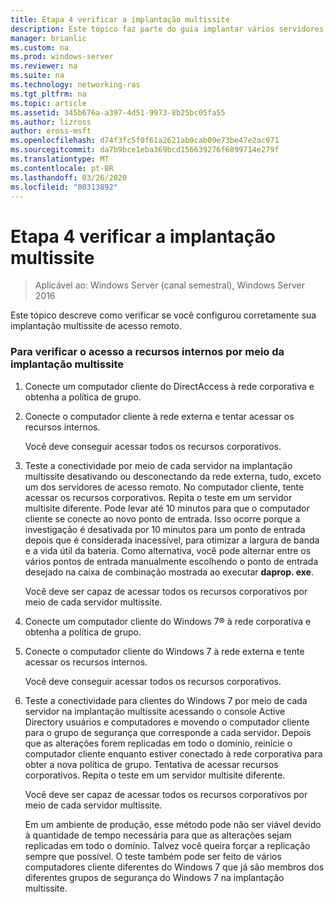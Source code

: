 ```yaml
---
title: Etapa 4 verificar a implantação multissite
description: Este tópico faz parte do guia implantar vários servidores de acesso remoto em uma implantação multissite no Windows Server 2016.
manager: brianlic
ms.custom: na
ms.prod: windows-server
ms.reviewer: na
ms.suite: na
ms.technology: networking-ras
ms.tgt_pltfrm: na
ms.topic: article
ms.assetid: 345b676a-a397-4d51-9973-8b25bc05fa55
ms.author: lizross
author: eross-msft
ms.openlocfilehash: d74f3fc5f0f61a2621ab0cab09e73be47e2ac971
ms.sourcegitcommit: da7b9bce1eba369bcd156639276f6899714e279f
ms.translationtype: MT
ms.contentlocale: pt-BR
ms.lasthandoff: 03/26/2020
ms.locfileid: "80313892"
---
```

# <a name="step-4-verify-the-multisite-deployment"></a>Etapa 4 verificar a implantação multissite

>Aplicável ao: Windows Server (canal semestral), Windows Server 2016

Este tópico descreve como verificar se você configurou corretamente sua implantação multissite de acesso remoto.  
  
### <a name="to-verify-access-to-internal-resources-through-the-multisite-deployment"></a>Para verificar o acesso a recursos internos por meio da implantação multissite  
  
1.  Conecte um computador cliente do DirectAccess à rede corporativa e obtenha a política de grupo.  
  
2.  Conecte o computador cliente à rede externa e tentar acessar os recursos internos.  
  
    Você deve conseguir acessar todos os recursos corporativos.  
  
3.  Teste a conectividade por meio de cada servidor na implantação multissite desativando ou desconectando da rede externa, tudo, exceto um dos servidores de acesso remoto. No computador cliente, tente acessar os recursos corporativos. Repita o teste em um servidor multisite diferente. Pode levar até 10 minutos para que o computador cliente se conecte ao novo ponto de entrada. Isso ocorre porque a investigação é desativada por 10 minutos para um ponto de entrada depois que é considerada inacessível, para otimizar a largura de banda e a vida útil da bateria. Como alternativa, você pode alternar entre os vários pontos de entrada manualmente escolhendo o ponto de entrada desejado na caixa de combinação mostrada ao executar **daprop. exe**.  
  
    Você deve ser capaz de acessar todos os recursos corporativos por meio de cada servidor multissite.  
  
4.  Conecte um computador cliente do Windows 7&reg; à rede corporativa e obtenha a política de grupo.  
  
5.  Conecte o computador cliente do Windows 7 à rede externa e tente acessar os recursos internos.  
  
    Você deve conseguir acessar todos os recursos corporativos.  
  
6.  Teste a conectividade para clientes do Windows 7 por meio de cada servidor na implantação multissite acessando o console Active Directory usuários e computadores e movendo o computador cliente para o grupo de segurança que corresponde a cada servidor. Depois que as alterações forem replicadas em todo o domínio, reinicie o computador cliente enquanto estiver conectado à rede corporativa para obter a nova política de grupo. Tentativa de acessar recursos corporativos. Repita o teste em um servidor multisite diferente.  
  
    Você deve ser capaz de acessar todos os recursos corporativos por meio de cada servidor multissite.  
  
    Em um ambiente de produção, esse método pode não ser viável devido à quantidade de tempo necessária para que as alterações sejam replicadas em todo o domínio. Talvez você queira forçar a replicação sempre que possível. O teste também pode ser feito de vários computadores cliente diferentes do Windows 7 que já são membros dos diferentes grupos de segurança do Windows 7 na implantação multissite.  
  


